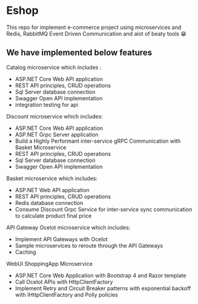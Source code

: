 # Eshop
This repo for implement e-commerce project using microservices and  Redis, RabbitMQ Event Driven Communication and alot of beaty tools 😁 
## We have implemented below features
Catalog microservice which includes :
* ASP.NET Core Web API application
* REST API principles, CRUD operations
* Sql Server database connection 
* Swagger Open API implementation
* integration testing for api

Discount microservice which includes:
* ASP.NET Core Web API application
* ASP.NET Grpc Server application
* Build a Highly Performant inter-service gRPC Communication with Basket Microservice
* REST API principles, CRUD operations
* Sql Server database connection 
* Swagger Open API implementation

Basket microservice which includes:
* ASP.NET Web API application
* REST API principles, CRUD operations
* Redis database connection 
* Consume Discount Grpc Service for inter-service sync communication to calculate product final price

API Gateway Ocelot microservice which includes:
* Implement API Gateways with Ocelot
* Sample microservices to reroute through the API Gateways
* Caching

WebUI ShoppingApp Microservice
* ASP.NET Core Web Application with Bootstrap 4 and Razor template
* Call Ocelot APIs with HttpClientFactory
* Implement Retry and Circuit Breaker patterns with exponential backoff with IHttpClientFactory and Polly policies
